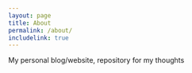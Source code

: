 ```yaml
---
layout: page
title: About
permalink: /about/
includelink: true
---
```


My personal blog/website, repository for my thoughts
